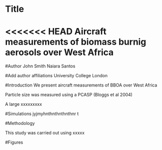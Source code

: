 # Title
<<<<<<< HEAD
Aircraft measurements of biomass burnig aerosols over West Africa
=======


#Author
John Smith
Naiara Santos


#Add author affiliations
University College London

#Introduction
We present aircraft measurements of BBOA over West Africa

Particle size was measured using a PCASP (Bloggs et al 2004)

A large xxxxxxxxx

#Simulations
jyjmyhnthnthnthnthnr t

#Methodology

This study was carried out using xxxxx

#Figures

